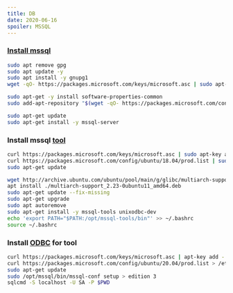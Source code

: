 ```yaml
---
title: DB
date: 2020-06-16
spoiler: MSSQL
---
```


### [Install mssql](https://docs.microsoft.com/en-us/sql/linux/quickstart-install-connect-ubuntu?view=sql-server-ver15)
```bash
sudo apt remove gpg
sudo apt update -y
sudo apt install -y gnupg1
wget -qO- https://packages.microsoft.com/keys/microsoft.asc | sudo apt-key add -

sudo apt-get -y install software-properties-common
sudo add-apt-repository "$(wget -qO- https://packages.microsoft.com/config/ubuntu/18.04/mssql-server-2019.list)"

sudo apt-get update
sudo apt-get install -y mssql-server
```

### Install mssql [tool](https://docs.microsoft.com/en-us/sql/linux/quickstart-install-connect-ubuntu?view=sql-server-ver15)
```bash
curl https://packages.microsoft.com/keys/microsoft.asc | sudo apt-key add -
curl https://packages.microsoft.com/config/ubuntu/18.04/prod.list | sudo tee /etc/apt/sources.list.d/msprod.list
sudo apt-get update

wget http://archive.ubuntu.com/ubuntu/pool/main/g/glibc/multiarch-support_2.23-0ubuntu11_amd64.deb
apt install ./multiarch-support_2.23-0ubuntu11_amd64.deb
sudo apt-get update --fix-missing
sudo apt-get upgrade
sudo apt autoremove
sudo apt-get install -y mssql-tools unixodbc-dev
echo 'export PATH="$PATH:/opt/mssql-tools/bin"' >> ~/.bashrc
source ~/.bashrc
```

### Install [ODBC](https://docs.microsoft.com/en-us/sql/connect/odbc/linux-mac/installing-the-microsoft-odbc-driver-for-sql-server?view=sql-server-ver15) for tool
```bash
curl https://packages.microsoft.com/keys/microsoft.asc | apt-key add -
curl https://packages.microsoft.com/config/ubuntu/20.04/prod.list > /etc/apt/sources.list.d/mssql-release.list
sudo apt-get update
sudo /opt/mssql/bin/mssql-conf setup > edition 3
sqlcmd -S localhost -U SA -P $PWD
```
